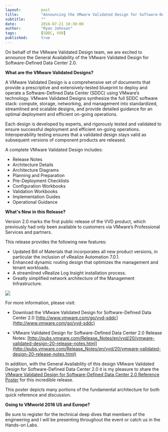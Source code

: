 ```yaml
---
layout:         post
title:          "Announcing the VMware Validated Design for Software-Defined Data Center 2.0"
subtitle:       ""
date:           2016-07-21 10:30:00
author:         "Ryan Johnson"
tags:           [SDDC, VVD]
published:      true
---
```


On behalf of the VMware Validated Design team, we are excited to announce the General Availability of the VMware Validated Design for Software-Defined Data Center 2.0.

**What are the VMware Validated Designs?**

A VMware Validated Design is a comprehensive set of documents that provide a prescriptive and extensively-tested blueprint to deploy and operate a Software-Defined Data Center (SDDC) using VMware’s technology. VMware Validated Designs synthesize the full SDDC software stack: compute, storage, networking, and management into standardized, streamlined and scalable designs, and provide detailed guidance for an optimal deployment and efficient on-going operations.

Each design is developed by experts, and rigorously tested and validated to ensure successful deployment and efficient on-going operations. Interoperability testing ensures that a validated design stays valid as subsequent versions of component products are released.

A complete VMware Validated Design includes:

* Release Notes
* Architecture Details
* Architecture Diagrams
* Planning and Preparation
* Pre-Deployment Checklists
* Configuration Workbooks
* Validation Workbooks
* Implementation Guides
* Operational Guidance

**What's New in this Release?**

Version 2.0 marks the first public release of the VVD product, which previously had only been available to customers via VMware’s Professional Services and partners.

This release provides the following new features:

* Updated Bill of Materials that incorporates all new product versions, in particular the inclusion of vRealize Automation 7.0.1.
* Enhanced dynamic routing design that optimizes the management and tenant workloads.
* A streamlined vRealize Log Insight installation process.
* Greatly simplified network architecture of the Management Infrastructure.

<img src="https://media.licdn.com/mpr/mpr/AAEAAQAAAAAAAAg1AAAAJDc0MzMwMjU4LTc3YmUtNDVlYi04YWY4LTIzMDlmNGZkYWJhYw.png">

For more information, please visit:

* Download the VMware Validated Design for Software-Defined Data Center 2.0 [http://www.vmware.com/go/vvd-sddc](http://www.vmware.com/go/vvd-sddc)

* VMware Validated Design for Software-Defined Data Center 2.0 Release Notes: [http://pubs.vmware.com/Release_Notes/en/vvd/20/vmware-validated-design-20-release-notes.html](http://pubs.vmware.com/Release_Notes/en/vvd/20/vmware-validated-design-20-release-notes.html)

In addition, with the General Availability of this design VMware Validated Design for Software-Defined Data Center 2.0 it is my pleasure to share the [VMware Validated Design for Software-Defined Data Center 2.0 Reference Poster](https://communities.vmware.com/servlet/JiveServlet/download/2609864-159613/VVD-SDDC-20-Poster-v1.pdf) for this incredible release.

This poster depicts many portions of the fundamental architecture for both quick reference and discussion.

**Going to VMworld 2016 US and Europe?**

Be sure to register for the technical deep dives that members of the engineering and I will be presenting throughout the event or catch us in the Hands-on Labs.
